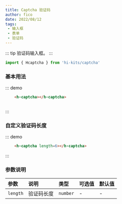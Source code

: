 ```yaml
---
title: Captcha 验证码
author: fico
date: 2022/08/12
tags:
 - 输入框
 - 表单
 - 验证码
---
```

::: tip
验证码输入框。
:::
```ts
import { Hcaptcha } from 'hi-kits/captcha'
```

### 基本用法

::: demo
```html
    <h-captcha></h-captcha>
    
```
:::

### 自定义验证码长度

::: demo
```html
    <h-captcha length=6></h-captcha>

```
:::
### 参数说明

|参数|说明|类型|可选值|默认值
|:--|:--|:--|:-----|:---
| `length`| 验证码长度 |  `number` | - | -

